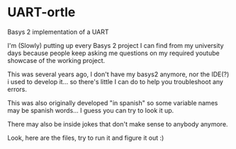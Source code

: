 # UART-ortle
Basys 2 implementation of a UART

I'm (Slowly) putting up every Basys 2 project I can find from my university days because people keep asking me questions on my required youtube showcase of the working project. 

This was several years ago, I don't have my basys2 anymore, nor the IDE(?) i used to develop it... so there's little I can do to help you troubleshoot any errors. 

This was also originally developed "in spanish" so some variable names may be spanish words... I guess you can try to look it up. 

There may also be inside jokes that don't make sense to anybody anymore. 

Look, here are the files, try to run it and figure it out :) 
